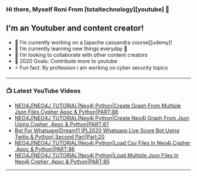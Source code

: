 ### Hi there, Myself Roni From [totaltechnology][youtube] 👋

## I'm an Youtuber and content creator!
- 🔭 I’m currently working on a [apache cassandra course][udemy]!
- 🌱 I’m currently learning new things everyday 🤣
- 👯 I’m looking to collaborate with other content creators
- 🥅 2020 Goals: Contribute more to youtube
- ⚡ Fun fact: By profession i am working on cyber security topics



---

### 📺 Latest YouTube Videos
<!-- YOUTUBE:START -->
- [NEO4J|NEO4J TUTORIAL|Neo4j Python|Create Graph From Multiple Json Files Cypher Apoc & Python|PART:88](https://www.youtube.com/watch?v=_6RZSDoLT14)
- [NEO4J|NEO4J TUTORIAL|Neo4j Python|Create Neo4j Graph From Json Using Cypher ,Apoc & Python|PART:87](https://www.youtube.com/watch?v=Z-gHUFtr_JU)
- [Bot For Whatsapp|Dream11 IPL2020 Whatsapp Live Score Bot Using Twilio & Python|,Second Part|Part:20](https://www.youtube.com/watch?v=HTsTyI7yIOw)
- [NEO4J|NEO4J TUTORIAL|Neo4j Python|Load Csv Files In Neo4j  Cypher ,Apoc & Python|PART:86](https://www.youtube.com/watch?v=qlAKodMhQDM)
- [NEO4J|NEO4J TUTORIAL|Neo4j Python|Load Multiple Json Files In Neo4j  Cypher ,Apoc & Python|PART:85](https://www.youtube.com/watch?v=Lg7IIuTr6Ek)
<!-- YOUTUBE:END -->

---



